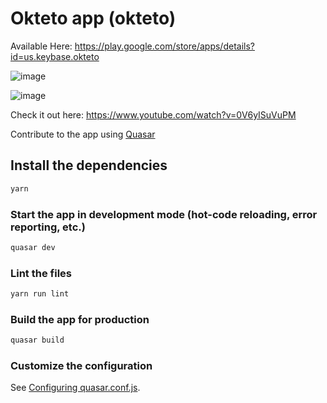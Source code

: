 # Okteto app (okteto)

Available Here: https://play.google.com/store/apps/details?id=us.keybase.okteto

![image](https://user-images.githubusercontent.com/40867747/161262382-871a3ecd-d2da-4915-8bd7-1cd4f97acc7d.png)


![image](https://user-images.githubusercontent.com/40867747/161262366-51d22eac-6aae-4275-9df0-621aaa3a6642.png)


Check it out here: https://www.youtube.com/watch?v=0V6yISuVuPM

Contribute to the app using [Quasar](https://quasar.dev/)

## Install the dependencies
```bash
yarn
```

### Start the app in development mode (hot-code reloading, error reporting, etc.)
```bash
quasar dev
```

### Lint the files
```bash
yarn run lint
```

### Build the app for production
```bash
quasar build
```

### Customize the configuration
See [Configuring quasar.conf.js](https://quasar.dev/quasar-cli/quasar-conf-js).
